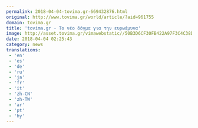 ```yaml
---
permalink: 2018-04-04-tovima.gr-669432876.html
original: http://www.tovima.gr/world/article/?aid=961755
domain: tovima.gr
title: 'tovima.gr - Το νέο δόγμα για την ευρωάμυνα'
image: http://asset.tovima.gr/vimawebstatic//50B3D6CF30FB422A97F3C4C38DBD3BD1.jpg
date: 2018-04-04 02:25:43
category: news
translations: 
 - 'en'
 - 'es'
 - 'de'
 - 'ru'
 - 'ja'
 - 'fr'
 - 'it'
 - 'zh-CN'
 - 'zh-TW'
 - 'ar'
 - 'pt'
 - 'hy'
---
```


